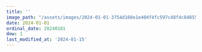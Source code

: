 ```yaml
---
title: ''
image_path: "/assets/images/2024-01-01-3754d160e1e404f4fc597c48f4c84855.jpeg"
date: 2024-01-01
ordinal_date: 20240101
dow: 1
last_modified_at: '2024-01-15'
---
```

